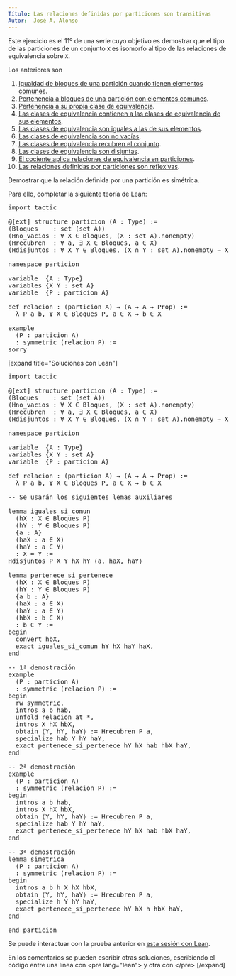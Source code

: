 ```yaml
---
Título: Las relaciones definidas por particiones son transitivas
Autor:  José A. Alonso
---
```


Este ejercicio es el 11º de una serie cuyo objetivo es demostrar que el tipo de las particiones de un conjunto `X` es isomorfo al tipo de las relaciones de equivalencia sobre `X`.

Los anteriores son
1. [Igualdad de bloques de una partición cuando tienen elementos comunes](https://bit.ly/2YfsvBZ).
2. [Pertenencia a bloques de una partición con elementos comunes](https://bit.ly/3l2onxZ).
3. [Pertenencia a su propia clase de equivalencia](https://bit.ly/3FlVKUy).
4. [Las clases de equivalencia contienen a las clases de equivalencia de sus elementos](https://bit.ly/3uwL1Sd).
5. [Las clases de equivalencia son iguales a las de sus elementos](https://bit.ly/2Y7FJjO).
6. [Las clases de equivalencia son no vacías](https://bit.ly/39YHuCv).
7. [Las clases de equivalencia recubren el conjunto](https://bit.ly/3a1wmFc).
8. [Las clases de equivalencia son disjuntas](https://bit.ly/3FfAX54).
9. [El cociente aplica relaciones de equivalencia en particiones](https://bit.ly/3FmAtKv).
10. [Las relaciones definidas por particiones son reflexivas](https://bit.ly/3B2lLpc).

Demostrar que la relación definida por una partición es simétrica.

Para ello, completar la siguiente teoría de Lean:

<pre lang="lean">
import tactic

@[ext] structure particion (A : Type) :=
(Bloques    : set (set A))
(Hno_vacios : ∀ X ∈ Bloques, (X : set A).nonempty)
(Hrecubren  : ∀ a, ∃ X ∈ Bloques, a ∈ X)
(Hdisjuntos : ∀ X Y ∈ Bloques, (X ∩ Y : set A).nonempty → X = Y)

namespace particion

variable  {A : Type}
variables {X Y : set A}
variable  {P : particion A}

def relacion : (particion A) → (A → A → Prop) :=
  λ P a b, ∀ X ∈ Bloques P, a ∈ X → b ∈ X

example
  (P : particion A)
  : symmetric (relacion P) :=
sorry
</pre>

[expand title="Soluciones con Lean"]

<pre lang="lean">
import tactic

@[ext] structure particion (A : Type) :=
(Bloques    : set (set A))
(Hno_vacios : ∀ X ∈ Bloques, (X : set A).nonempty)
(Hrecubren  : ∀ a, ∃ X ∈ Bloques, a ∈ X)
(Hdisjuntos : ∀ X Y ∈ Bloques, (X ∩ Y : set A).nonempty → X = Y)

namespace particion

variable  {A : Type}
variables {X Y : set A}
variable  {P : particion A}

def relacion : (particion A) → (A → A → Prop) :=
  λ P a b, ∀ X ∈ Bloques P, a ∈ X → b ∈ X

-- Se usarán los siguientes lemas auxiliares

lemma iguales_si_comun
  (hX : X ∈ Bloques P)
  (hY : Y ∈ Bloques P)
  {a : A}
  (haX : a ∈ X)
  (haY : a ∈ Y)
  : X = Y :=
Hdisjuntos P X Y hX hY ⟨a, haX, haY⟩

lemma pertenece_si_pertenece
  (hX : X ∈ Bloques P)
  (hY : Y ∈ Bloques P)
  {a b : A}
  (haX : a ∈ X)
  (haY : a ∈ Y)
  (hbX : b ∈ X)
  : b ∈ Y :=
begin
  convert hbX,
  exact iguales_si_comun hY hX haY haX,
end

-- 1ª demostración
example
  (P : particion A)
  : symmetric (relacion P) :=
begin
  rw symmetric,
  intros a b hab,
  unfold relacion at *,
  intros X hX hbX,
  obtain ⟨Y, hY, haY⟩ := Hrecubren P a,
  specialize hab Y hY haY,
  exact pertenece_si_pertenece hY hX hab hbX haY,
end

-- 2ª demostración
example
  (P : particion A)
  : symmetric (relacion P) :=
begin
  intros a b hab,
  intros X hX hbX,
  obtain ⟨Y, hY, haY⟩ := Hrecubren P a,
  specialize hab Y hY haY,
  exact pertenece_si_pertenece hY hX hab hbX haY,
end

-- 3ª demostración
lemma simetrica
  (P : particion A)
  : symmetric (relacion P) :=
begin
  intros a b h X hX hbX,
  obtain ⟨Y, hY, haY⟩ := Hrecubren P a,
  specialize h Y hY haY,
  exact pertenece_si_pertenece hY hX h hbX haY,
end

end particion
</pre>

Se puede interactuar con la prueba anterior en <a href="https://leanprover-community.github.io/lean-web-editor/#url=https://raw.githubusercontent.com/jaalonso/Calculemus/main/src/Las_relaciones_definidas_por_particiones_son_simetricas.lean" rel="noopener noreferrer" target="_blank">esta sesión con Lean</a>.

En los comentarios se pueden escribir otras soluciones, escribiendo el código entre una línea con &#60;pre lang=&quot;lean&quot;&#62; y otra con &#60;/pre&#62;
[/expand]

